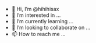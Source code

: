 - 👋 Hi, I’m @hihihisax
- 👀 I’m interested in ...
- 🌱 I’m currently learning ...
- 💞️ I’m looking to collaborate on ...
- 📫 How to reach me ...

<!---
hihihisax/hihihisax is a ✨ special ✨ repository because its `README.md` (this file) appears on your GitHub profile.
You can click the Preview link to take a look at your changes.
--->

